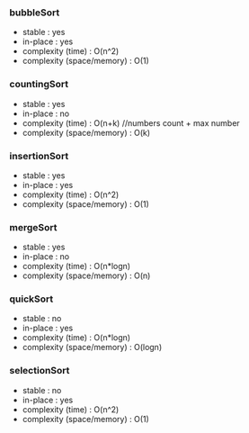 ### bubbleSort ###
 - stable : yes
 - in-place : yes
 - complexity (time) : O(n^2)
 - complexity (space/memory) : O(1)


### countingSort ###
 - stable : yes
 - in-place : no
 - complexity (time) : O(n+k)  //numbers count + max number
 - complexity (space/memory) : O(k)


### insertionSort ###
 - stable : yes
 - in-place : yes
 - complexity (time) : O(n^2)
 - complexity (space/memory) : O(1)


### mergeSort ###
 - stable : yes
 - in-place : no
 - complexity (time) : O(n*logn)
 - complexity (space/memory) : O(n)


### quickSort ### 
 - stable : no
 - in-place : yes
 - complexity (time) : O(n*logn)
 - complexity (space/memory) : O(logn)


### selectionSort ### 
 - stable : no
 - in-place : yes
 - complexity (time) : O(n^2)
 - complexity (space/memory) : O(1)
